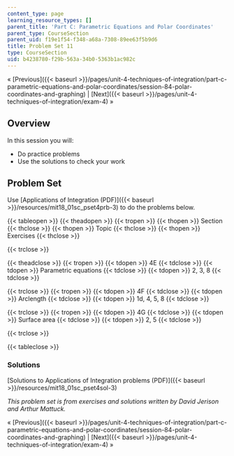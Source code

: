 ```yaml
---
content_type: page
learning_resource_types: []
parent_title: 'Part C: Parametric Equations and Polar Coordinates'
parent_type: CourseSection
parent_uid: f19e1f54-f348-a68a-7308-89ee63f5b9d6
title: Problem Set 11
type: CourseSection
uid: b4238780-f29b-563a-34b0-5363b1ac982c
---
```


« [Previous]({{< baseurl >}}/pages/unit-4-techniques-of-integration/part-c-parametric-equations-and-polar-coordinates/session-84-polar-coordinates-and-graphing) | [Next]({{< baseurl >}}/pages/unit-4-techniques-of-integration/exam-4) »

Overview
--------

In this session you will:

*   Do practice problems
*   Use the solutions to check your work

Problem Set
-----------

Use [Applications of Integration (PDF)]({{< baseurl >}}/resources/mit18_01sc_pset4prb-3) to do the problems below.

{{< tableopen >}}
{{< theadopen >}}
{{< tropen >}}
{{< thopen >}}
Section
{{< thclose >}}
{{< thopen >}}
Topic
{{< thclose >}}
{{< thopen >}}
Exercises
{{< thclose >}}

{{< trclose >}}

{{< theadclose >}}
{{< tropen >}}
{{< tdopen >}}
4E
{{< tdclose >}}
{{< tdopen >}}
Parametric equations
{{< tdclose >}}
{{< tdopen >}}
2, 3, 8
{{< tdclose >}}

{{< trclose >}}
{{< tropen >}}
{{< tdopen >}}
4F
{{< tdclose >}}
{{< tdopen >}}
Arclength
{{< tdclose >}}
{{< tdopen >}}
1d, 4, 5, 8
{{< tdclose >}}

{{< trclose >}}
{{< tropen >}}
{{< tdopen >}}
4G
{{< tdclose >}}
{{< tdopen >}}
Surface area
{{< tdclose >}}
{{< tdopen >}}
2, 5
{{< tdclose >}}

{{< trclose >}}

{{< tableclose >}}

### Solutions

[Solutions to Applications of Integration problems (PDF)]({{< baseurl >}}/resources/mit18_01sc_pset4sol-3)

_This problem set is from exercises and solutions written by David Jerison and Arthur Mattuck._

« [Previous]({{< baseurl >}}/pages/unit-4-techniques-of-integration/part-c-parametric-equations-and-polar-coordinates/session-84-polar-coordinates-and-graphing) | [Next]({{< baseurl >}}/pages/unit-4-techniques-of-integration/exam-4) »